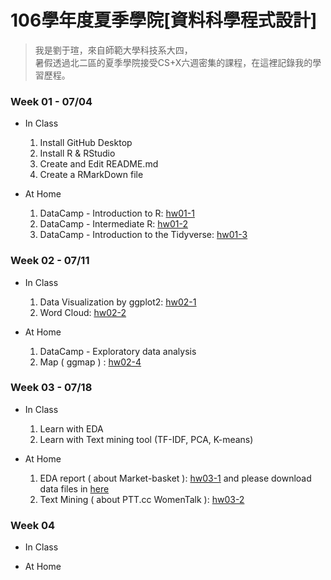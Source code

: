 ﻿# 106學年度夏季學院[資料科學程式設計]
> 我是劉于瑄，來自師範大學科技系大四，    
> 暑假透過北二區的夏季學院接受CS+X六週密集的課程，在這裡記錄我的學習歷程。

### Week 01 - 07/04
* In Class
    1. Install GitHub Desktop
    2. Install R & RStudio
    3. Create and Edit README.md
    4. Create a RMarkDown file
    
* At Home
    1. DataCamp - Introduction to R: [hw01-1](https://yuly830914.github.io/CSX_RProject/week_01/hw01-1.html)
    2. DataCamp - Intermediate R: [hw01-2](https://yuly830914.github.io/CSX_RProject/week_01/hw01-2.html)
    3. DataCamp - Introduction to the Tidyverse: [hw01-3](https://yuly830914.github.io/CSX_RProject/week_01/hw01-3.html)

### Week 02 - 07/11
* In Class
    1. Data Visualization by ggplot2: [hw02-1](https://yuly830914.github.io/CSX_RProject/week_02/hw02-1.html)
    2. Word Cloud: [hw02-2](https://yuly830914.github.io/CSX_RProject/week_02/hw02-2.html)
    
* At Home
    1. DataCamp - Exploratory data analysis
    2. Map ( ggmap ) : [hw02-4](https://yuly830914.github.io/CSX_RProject/week_02/hw02-4.html)
    
### Week 03 - 07/18
* In Class
    1. Learn with EDA
    2. Learn with Text mining tool (TF-IDF, PCA, K-means)
    
* At Home
    1. EDA report ( about Market-basket ): [hw03-1](https://yuly830914.github.io/CSX_RProject/week_03/hw03-1.html) and please download data files in [here](https://www.kaggle.com/c/instacart-market-basket-analysis/data)
    2. Text Mining ( about PTT.cc WomenTalk ): [hw03-2](https://yuly830914.github.io/CSX_RProject/week_03/hw03-2.html)
    
### Week 04
* In Class

* At Home
    